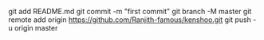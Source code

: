 git add README.md
git commit -m "first commit"
git branch -M master
git remote add origin https://github.com/Ranjith-famous/kenshoo.git
git push -u origin master